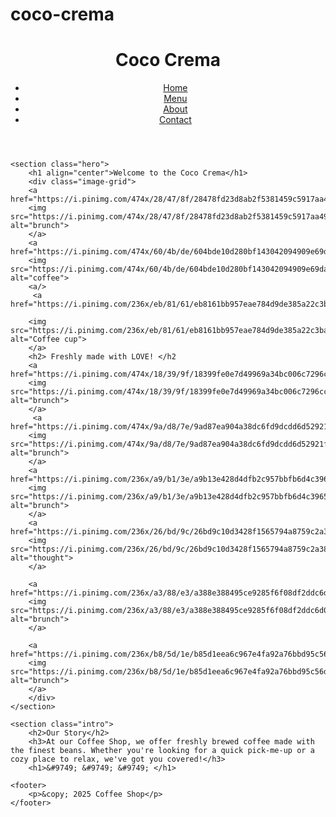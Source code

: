 # coco-crema<html>
<head>
    <meta charset="UTF-8">
    <meta name="viewport" content="width=device-width, initial-scale=1.0">
    <title>Coco Crema</title>
    <link rel="stylesheet" href="style.css">
</head>
<h1 align="center" font="Verdana" font-size="36"> Coco Crema </h1>
<body>
    <header background-color="#dc7633">
        <nav>
            <ul>
                <li><a href="coffee.html">Home</a></li>
                <li><a href="menu.html">Menu</a></li>
                <li><a href="about.html">About</a></li>
                <li><a href="contact.html">Contact</a></li>
            </ul>
        </nav>
    </header>

    <section class="hero">
        <h1 align="center">Welcome to the Coco Crema</h1>
        <div class="image-grid">
        <a href="https://i.pinimg.com/474x/28/47/8f/28478fd23d8ab2f5381459c5917aa49a.jpg">
        <img src="https://i.pinimg.com/474x/28/47/8f/28478fd23d8ab2f5381459c5917aa49a.jpg" alt="brunch">
        </a>
        <a href="https://i.pinimg.com/474x/60/4b/de/604bde10d280bf143042094909e69dab.jpg">
        <img src="https://i.pinimg.com/474x/60/4b/de/604bde10d280bf143042094909e69dab.jpg" alt="coffee">
        <a/>
         <a href="https://i.pinimg.com/236x/eb/81/61/eb8161bb957eae784d9de385a22c3ba1.jpg">
        
        <img src="https://i.pinimg.com/236x/eb/81/61/eb8161bb957eae784d9de385a22c3ba1.jpg" alt="Coffee cup">
        </a>
        <h2> Freshly made with LOVE! </h2
        <a href="https://i.pinimg.com/474x/18/39/9f/18399fe0e7d49969a34bc006c7296cc6.jpg">
        <img src="https://i.pinimg.com/474x/18/39/9f/18399fe0e7d49969a34bc006c7296cc6.jpg" alt="brunch">
        </a> 
         <a href="https://i.pinimg.com/474x/9a/d8/7e/9ad87ea904a38dc6fd9dcdd6d52921f2.jpg">
        <img src="https://i.pinimg.com/474x/9a/d8/7e/9ad87ea904a38dc6fd9dcdd6d52921f2.jpg" alt="brunch">
        </a> 
        <a href="https://i.pinimg.com/236x/a9/b1/3e/a9b13e428d4dfb2c957bbfb6d4c3965b.jpg">
        <img src="https://i.pinimg.com/236x/a9/b1/3e/a9b13e428d4dfb2c957bbfb6d4c3965b.jpg" alt="brunch">
        </a>
        <a href="https://i.pinimg.com/236x/26/bd/9c/26bd9c10d3428f1565794a8759c2a38a.jpg">
        <img src="https://i.pinimg.com/236x/26/bd/9c/26bd9c10d3428f1565794a8759c2a38a.jpg" alt="thought">
        </a>
       
        <a href="https://i.pinimg.com/236x/a3/88/e3/a388e388495ce9285f6f08df2ddc6d05.jpg">
        <img src="https://i.pinimg.com/236x/a3/88/e3/a388e388495ce9285f6f08df2ddc6d05.jpg" alt="brunch">
        </a>
        
        <a href="https://i.pinimg.com/236x/b8/5d/1e/b85d1eea6c967e4fa92a76bbd95c56db.jpg">
        <img src="https://i.pinimg.com/236x/b8/5d/1e/b85d1eea6c967e4fa92a76bbd95c56db.jpg" alt="brunch">
        </a>
        </div>       
    </section>

    <section class="intro">
        <h2>Our Story</h2>
        <h3>At our Coffee Shop, we offer freshly brewed coffee made with the finest beans. Whether you're looking for a quick pick-me-up or a cozy place to relax, we've got you covered!</h3>
        <h1>&#9749; &#9749; &#9749; </h1>
</section>

    <footer>
        <p>&copy; 2025 Coffee Shop</p>
    </footer>
</body>
</html>
